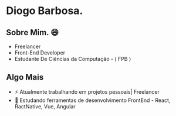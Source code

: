 <h1> Diogo Barbosa. </h1>

<h2> Sobre Mim. 😄 </h2>
  <ul> 
    <li>Freelancer</li>
    <li> Front-End Developer</li>
    <li> Estudante De Ciências da Computação - ( FPB ) </li>
  </ul>
  
  
  <h2> Algo Mais </h2>
   <ul>
    <li> ⚡ Atualmente trabalhando em projetos pessoais| Freelancer </li>
    <li>🚀 Estudando ferramentas de desenvolvimento FrontEnd - React, RactNative, Vue, Angular</li>
<!--
**FullBarbosa/FullBarbosa** is a ✨ _special_ ✨ repository because its `README.md` (this file) appears on your GitHub profile.

Here are some ideas to get you started:



- 🔭 I’m currently working on ...
- 🌱 I’m currently learning ...
- 👯 I’m looking to collaborate on ...
- 🤔 I’m looking for help with ...
- 💬 Ask me about ...
- 📫 How to reach me: ...
- 😄 Pronouns: ... 
- ⚡ Fun fact: ...
-->
